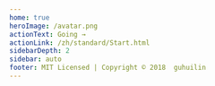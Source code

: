 ```yaml
---
home: true
heroImage: /avatar.png
actionText: Going →
actionLink: /zh/standard/Start.html
sidebarDepth: 2
sidebar: auto
footer: MIT Licensed | Copyright © 2018  guhuilin
---
```


<div style="text-align: center;">
  <Bit/>
</div>


